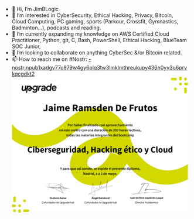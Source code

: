- 👋 Hi, I’m JimBLogic
- 👀 I’m interested in CyberSecurity, Ethical Hacking, Privacy, Bitcoin, Cloud Computing, PC gaming, sports (Parkour, Crossfit, Gymnastics, Badminton...), podcasts and reading.
- 🌱 I’m currently expanding my knowledge on AWS Certified Cloud Practitioner, Python, git, C, Bash, PowerShell, Ethical Hacking, BlueTeam SOC Junior,
- 💞️ I’m looking to collaborate on anything CyberSec &/or Bitcoin related.
- 📫 How to reach me on #Nostr: [- nostr:npub1xadgv77c979w4gy6plq3tw3lmklmthreukupy436n0yv3q6prvkqcgdkt2](https://iris.to/npub1xadgv77c979w4gy6plq3tw3lmklmthreukupy436n0yv3q6prvkqcgdkt2)
![MyCert](https://github.com/JimBLogic/JimBLogic/blob/main/Certificates/upgradehubcert.png)
<!---
JimBLogic/JimBLogic is a ✨ special ✨ repository because its `README.md` (this file) appears on your GitHub profile.
You can click the Preview link to take a look at your changes.
--->
